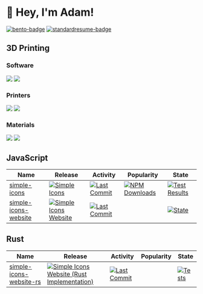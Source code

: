 # 👋 Hey, I'm Adam!

[![bento-badge]][bento-link] [![standardresume-badge]][standardresume-link]

## 3D Printing

### Software

![](https://img.shields.io/badge/Resin-Lychee%20Slicer%20Pro-d83d5a?style=for-the-badge&logo=lychee&logoColor=white)
![](https://img.shields.io/badge/FDM-FlashPrint-000?style=for-the-badge&logo=flashforge&logoColor=white)

### Printers
![](https://img.shields.io/badge/Elegoo%20Saturn%203-1b49ff?style=for-the-badge&logo=elegoo&logoColor=white)
![](https://img.shields.io/badge/Flashforge%20Adventurer%204-black?style=for-the-badge&logo=flashforge&logoColor=white)
### Materials
![](https://img.shields.io/badge/Phrozen%20Water--Washable%20Resin-Model%20Grey-lightgrey?style=for-the-badge&logo=phrozen&logoColor=white)
![](https://img.shields.io/badge/eSun%20PLA%2B-Grey-lightgrey?style=for-the-badge&logo=esun&logoColor=white)

## JavaScript

| Name | Release | Activity | Popularity | State |
| --- | --- | --- | --- | --- |
| [simple-icons][simple-icons-github] | [![Simple Icons][simple-icons-npm-badge]][simple-icons-npm-link] | [![Last Commit][simple-icons-last-commit-badge]][simple-icons-last-commit-link] | [![NPM Downloads][simple-icons-npm-downloads-badge]][simple-icons-npm-link] | [![Test Results][simple-icons-state-badge]][simple-icons-state-link] |
| [simple-icons-website][simple-icons-website-github] | [![Simple Icons Website][simple-icons-website-badge]][simple-icons-website-link] | [![Last Commit][simple-icons-website-last-commit-badge]][simple-icons-website-last-commit-link] | | [![State][simple-icons-website-state-badge]][simple-icons-website-state-link] |

## Rust

| Name | Release | Activity | Popularity | State |
| --- | --- | --- | --- | --- |
| [simple-icons-website-rs][simple-icons-website-rs-github] | [![Simple Icons Website (Rust Implementation)][simple-icons-website-badge]][simple-icons-website-rs-link] | [![Last Commit][simple-icons-website-rs-last-commit-badge]][simple-icons-website-rs-last-commit-link] | | [![Tests][simple-icons-website-rs-state-badge]][simple-icons-website-rs-state-link] |

<!-- LINKS -->

<!-- Header Links -->

[bento-badge]: https://img.shields.io/static/v1?label=%20&message=bento.me/rustyy&logo=bento&logoColor=4b587c&color=fff&style=for-the-badge
[bento-link]: https://bento.me/rustyy
[firefish-badge]: https://img.shields.io/static/v1?label=%20&message=rusty@lethallava.land&logo=firefish&logoColor=F07A5B&color=F07A5B&labelColor=23232f&style=for-the-badge
[firefish-link]: https://lethallava.land/@rusty
[x-badge]: https://img.shields.io/static/v1?label=%20&message=@adamrusted&logo=x&logoColor=fff&color=000&style=for-the-badge
[x-link]: https://x.com/adamrusted
[blog-badge]: https://img.shields.io/static/v1?label=%20&message=blog.adamrusted.me&logo=hashnode&logoColor=2962FF&labelColor=white&color=2962FF&style=for-the-badge
[blog-link]: https://blog.adamrusted.me
[standardresume-badge]: https://img.shields.io/badge/standardresume.co%2Fr%2Fadamrusted-blue?style=for-the-badge&logo=standardresume&logoColor=2A3FFB&color=fff
[standardresume-link]: https://standardresume.co/r/adamrusted

<!-- END: Header Links -->

<!-- JavaScript Links -->

[simple-icons-github]: https://github.com/simple-icons/simple-icons
[simple-icons-npm-badge]: https://img.shields.io/npm/v/simple-icons?style=flat-square&logo=npm&logoColor=white
[simple-icons-npm-link]: https://www.npmjs.com/package/simple-icons
[simple-icons-last-commit-badge]: https://img.shields.io/github/last-commit/adamrusted/simple-icons?style=flat-square
[simple-icons-last-commit-link]: https://github.com/simple-icons/simple-icons/commits
[simple-icons-npm-downloads-badge]: https://img.shields.io/npm/dm/simple-icons?style=flat-square&logo=npm&logoColor=white
[simple-icons-state-badge]: https://img.shields.io/github/actions/workflow/status/simple-icons/simple-icons/verify.yml?branch=develop&logo=github&label=tests&style=flat-square
[simple-icons-state-link]: https://github.com/simple-icons/simple-icons/actions?query=workflow%3ATest
[simple-icons-website-github]: https://github.com/simple-icons/simple-icons-website
[simple-icons-website-badge]: https://img.shields.io/badge/dynamic/json?color=informational&label=icons&prefix=%20&logo=simpleicons&query=%24.icons.length&url=https%3A%2F%2Fraw.githubusercontent.com%2Fsimple-icons%2Fsimple-icons%2Fdevelop%2F_data%2Fsimple-icons.json&style=flat-square
[simple-icons-website-link]: https://simpleicons.org
[simple-icons-website-last-commit-badge]: https://img.shields.io/github/last-commit/adamrusted/simple-icons-website?style=flat-square
[simple-icons-website-last-commit-link]: https://github.com/simple-icons/simple-icons-website/commits
[simple-icons-website-state-badge]: https://img.shields.io/github/actions/workflow/status/simple-icons/simple-icons-website/verify.yml?branch=master&logo=github&label=tests&style=flat-square
[simple-icons-website-state-link]: https://github.com/simple-icons/simple-icons-website/actions?query=workflow%3AVerify

<!-- END: JavaScript Links -->

<!-- Rust Links -->

[simple-icons-website-rs-github]: https://github.com/mondeja/simple-icons-website-rs
[simple-icons-website-rs-link]: https://wasm.simpleicons.org
[simple-icons-website-rs-last-commit-badge]: https://img.shields.io/github/last-commit/adamrusted/simple-icons-website-rs?style=flat-square
[simple-icons-website-rs-last-commit-link]: https://github.com/mondeja/simple-icons-website-rs/commits
[simple-icons-website-rs-state-badge]: https://img.shields.io/github/actions/workflow/status/mondeja/simple-icons-website-rs/verify.yml?branch=master&logo=github&label=tests&style=flat-square
[simple-icons-website-rs-state-link]: https://github.com/mondeja/simple-icons-website-rs/actions?query=workflow%3AVerify

<!-- END: Rust Links -->
